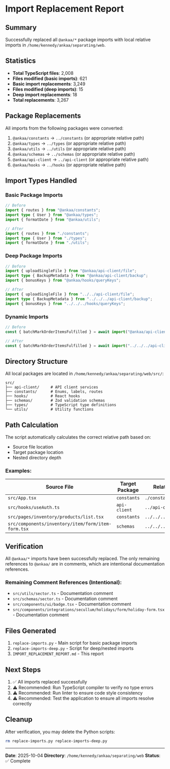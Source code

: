 # Import Replacement Report

## Summary

Successfully replaced all `@ankaa/*` package imports with local relative imports in `/home/kennedy/ankaa/separating/web`.

## Statistics

- **Total TypeScript files**: 2,008
- **Files modified (basic imports)**: 621
- **Basic import replacements**: 3,249
- **Files modified (deep imports)**: 15
- **Deep import replacements**: 18
- **Total replacements**: 3,267

## Package Replacements

All imports from the following packages were converted:

1. `@ankaa/constants` → `../constants` (or appropriate relative path)
2. `@ankaa/types` → `../types` (or appropriate relative path)
3. `@ankaa/utils` → `../utils` (or appropriate relative path)
4. `@ankaa/schemas` → `../schemas` (or appropriate relative path)
5. `@ankaa/api-client` → `../api-client` (or appropriate relative path)
6. `@ankaa/hooks` → `../hooks` (or appropriate relative path)

## Import Types Handled

### Basic Package Imports
```typescript
// Before
import { routes } from "@ankaa/constants";
import type { User } from "@ankaa/types";
import { formatDate } from "@ankaa/utils";

// After
import { routes } from "./constants";
import type { User } from "./types";
import { formatDate } from "./utils";
```

### Deep Package Imports
```typescript
// Before
import { uploadSingleFile } from "@ankaa/api-client/file";
import type { BackupMetadata } from "@ankaa/api-client/backup";
import { bonusKeys } from "@ankaa/hooks/queryKeys";

// After
import { uploadSingleFile } from "../../api-client/file";
import type { BackupMetadata } from "../../../api-client/backup";
import { bonusKeys } from "../../../hooks/queryKeys";
```

### Dynamic Imports
```typescript
// Before
const { batchMarkOrderItemsFulfilled } = await import("@ankaa/api-client");

// After
const { batchMarkOrderItemsFulfilled } = await import("../../../api-client");
```

## Directory Structure

All local packages are located in `/home/kennedy/ankaa/separating/web/src/`:
```
src/
├── api-client/     # API client services
├── constants/      # Enums, labels, routes
├── hooks/          # React hooks
├── schemas/        # Zod validation schemas
├── types/          # TypeScript type definitions
└── utils/          # Utility functions
```

## Path Calculation

The script automatically calculates the correct relative path based on:
- Source file location
- Target package location
- Nested directory depth

### Examples:

| Source File | Target Package | Relative Path |
|-------------|---------------|---------------|
| `src/App.tsx` | `constants` | `./constants` |
| `src/hooks/useAuth.ts` | `api-client` | `../api-client` |
| `src/pages/inventory/products/list.tsx` | `constants` | `../../../constants` |
| `src/components/inventory/item/form/item-form.tsx` | `schemas` | `../../../../schemas` |

## Verification

All `@ankaa/*` imports have been successfully replaced. The only remaining references to `@ankaa/` are in comments, which are intentional documentation references.

### Remaining Comment References (Intentional):
- `src/utils/sector.ts` - Documentation comment
- `src/schemas/sector.ts` - Documentation comment
- `src/components/ui/badge.tsx` - Documentation comment
- `src/components/integrations/secullum/holidays/form/holiday-form.tsx` - Documentation comment

## Files Generated

1. `replace-imports.py` - Main script for basic package imports
2. `replace-imports-deep.py` - Script for deep/nested imports
3. `IMPORT_REPLACEMENT_REPORT.md` - This report

## Next Steps

1. ✅ All imports replaced successfully
2. ⚠️ Recommended: Run TypeScript compiler to verify no type errors
3. ⚠️ Recommended: Run linter to ensure code style consistency
4. ⚠️ Recommended: Test the application to ensure all imports resolve correctly

## Cleanup

After verification, you may delete the Python scripts:
```bash
rm replace-imports.py replace-imports-deep.py
```

---

**Date**: 2025-10-04
**Directory**: `/home/kennedy/ankaa/separating/web`
**Status**: ✅ Complete

